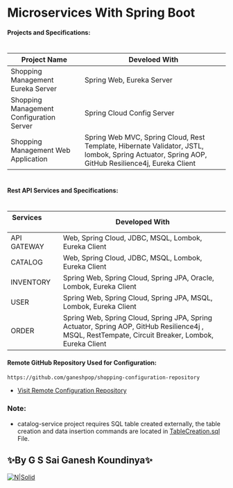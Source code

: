 # Microservices With Spring Boot
####  Projects and Specifications:
 #
| Project Name | Develoed With |
| ------ | ------ |
|Shopping Management Eureka Server  | Spring Web, Eureka Server|
|Shopping Management Configuration Server  | Spring Cloud Config Server|
|Shopping Management Web Application  | Spring Web MVC, Spring Cloud, Rest Template, Hibernate Validator, JSTL, lombok, Spring Actuator, Spring AOP, GitHub Resilience4j, Eureka Client|

 #



####  Rest API Services and Specifications:
#
| Services &nbsp; &nbsp; &nbsp;&nbsp; &nbsp; &nbsp; &nbsp; &nbsp; &nbsp;    | Developed With |
| ------ | ------ |
| API GATEWAY | Web, Spring Cloud, JDBC, MSQL, Lombok, Eureka Client|
| CATALOG | Web, Spring Cloud, JDBC, MSQL, Lombok, Eureka Client|
| INVENTORY | Spring Web, Spring Cloud, Spring JPA, Oracle, Lombok, Eureka Client|
| USER | Spring Web, Spring Cloud, Spring JPA, MSQL, Lombok, Eureka Client|
| ORDER | Spring Web, Spring Cloud, Spring JPA, Spring Actuator, Spring AOP, GitHub Resilience4j , MSQL, RestTempate, Circuit Breaker, Lombok, Eureka Client |


#### Remote GitHub Repository Used for Configuration:

```sh
https://github.com/ganeshpop/shopping-configuration-repository
```
- [Visit Remote Configuration Repository](https://github.com/ganeshpop/shopping-configuration-repository)



### Note:
*  catalog-service project requires SQL table created externally, the table creation and data insertion commands are located in [TableCreation.sql](https://github.com/ganeshpop/ShoppingMicroservicesProject/blob/master/catalog-service/TableCreation.sql) File. 


## ✨By G S Sai Ganesh Koundinya✨
[![N|Solid](https://cdn.business2community.com/wp-content/uploads/2016/02/View-my-LinkedIn-profile-image-3-300x140.png.png)](https://www.linkedin.com/in/s-sai-ganesh-koundinya-gollapudi-25285118a/)
